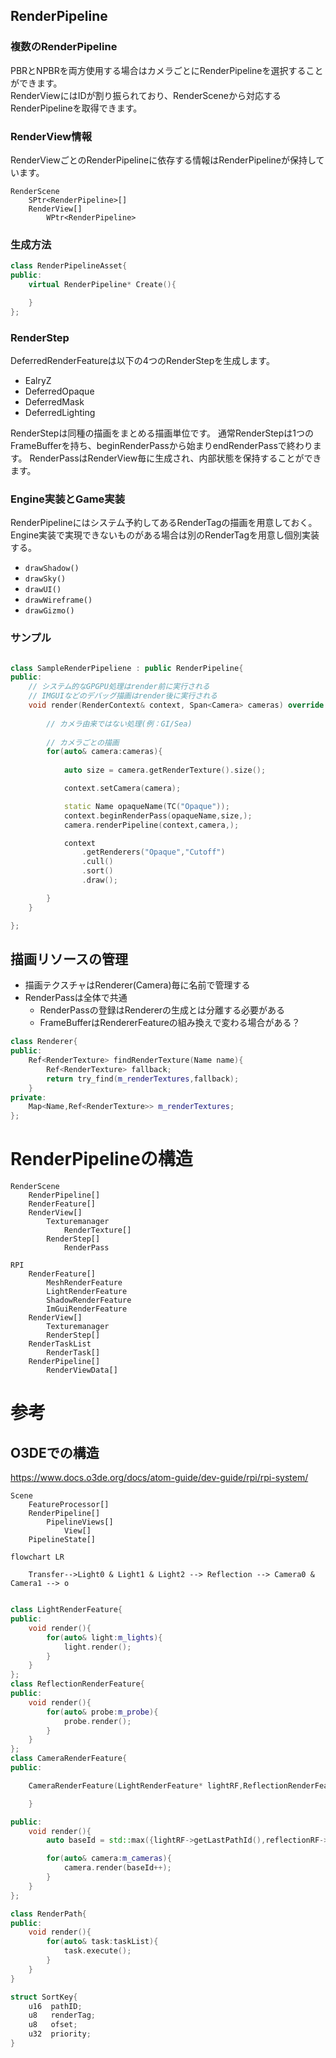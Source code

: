 ﻿RenderPipeline
---------------

### 複数のRenderPipeline
PBRとNPBRを両方使用する場合はカメラごとにRenderPipelineを選択することができます。  
RenderViewにはIDが割り振られており、RenderSceneから対応するRenderPipelineを取得できます。

### RenderView情報
RenderViewごとのRenderPipelineに依存する情報はRenderPipelineが保持しています。
```
RenderScene
	SPtr<RenderPipeline>[]
	RenderView[]
		WPtr<RenderPipeline>
```

### 生成方法
```cpp
class RenderPipelineAsset{
public:
	virtual RenderPipeline* Create(){

	}
};

```

### RenderStep
DeferredRenderFeatureは以下の4つのRenderStepを生成します。
* EalryZ
* DeferredOpaque
* DeferredMask
* DeferredLighting

RenderStepは同種の描画をまとめる描画単位です。
通常RenderStepは1つのFrameBufferを持ち、beginRenderPassから始まりendRenderPassで終わります。
RenderPassはRenderView毎に生成され、内部状態を保持することができます。

### Engine実装とGame実装
RenderPipelineにはシステム予約してあるRenderTagの描画を用意しておく。  
Engine実装で実現できないものがある場合は別のRenderTagを用意し個別実装する。
* ```drawShadow()```
* ```drawSky()```
* ```drawUI()```
* ```drawWireframe()```
* ```drawGizmo()```

### サンプル

```c++

class SampleRenderPipeliene : public RenderPipeline{
public:
	// システム的なGPGPU処理はrender前に実行される
	// IMGUIなどのデバッグ描画はrender後に実行される
	void render(RenderContext& context, Span<Camera> cameras) override {
		
		// カメラ由来ではない処理(例：GI/Sea)
		
		// カメラごとの描画
		for(auto& camera:cameras){
			
			auto size = camera.getRenderTexture().size();

			context.setCamera(camera);

			static Name opaqueName(TC("Opaque"));
			context.beginRenderPass(opaqueName,size,);
			camera.renderPipeline(context,camera,);

			context
				.getRenderers("Opaque","Cutoff")
				.cull()
				.sort()
				.draw();

		}
	}

};
```

## 描画リソースの管理
* 描画テクスチャはRenderer(Camera)毎に名前で管理する
* RenderPassは全体で共通
	* RenderPassの登録はRendererの生成とは分離する必要がある
	* FrameBufferはRendererFeatureの組み換えで変わる場合がある？
```c++
class Renderer{
public:
	Ref<RenderTexture> findRenderTexture(Name name){
		Ref<RenderTexture> fallback;
		return try_find(m_renderTextures,fallback);
	}
private:
	Map<Name,Ref<RenderTexture>> m_renderTextures;
};
```

# RenderPipelineの構造
```
RenderScene
    RenderPipeline[]
    RenderFeature[]
	RenderView[]
		Texturemanager
			RenderTexture[]
		RenderStep[]
			RenderPass
```

```
RPI
	RenderFeature[]
		MeshRenderFeature
		LightRenderFeature
		ShadowRenderFeature
		ImGuiRenderFeature	
	RenderView[]
		Texturemanager
		RenderStep[]
	RenderTaskList
		RenderTask[]
	RenderPipeline[]
        RenderViewData[]

```


# 参考
## O3DEでの構造
https://www.docs.o3de.org/docs/atom-guide/dev-guide/rpi/rpi-system/
```
Scene
	FeatureProcessor[]
	RenderPipeline[]
		PipelineViews[]
			View[]
	PipelineState[]
```

```mermaid
flowchart LR

	Transfer-->Light0 & Light1 & Light2 --> Reflection --> Camera0 & Camera1 --> o


```

```cpp
class LightRenderFeature{
public:
	void render(){
		for(auto& light:m_lights){
			light.render();
		}
	}
};
class ReflectionRenderFeature{
public:
	void render(){
		for(auto& probe:m_probe){
			probe.render();
		}
	}
};
class CameraRenderFeature{
public:

	CameraRenderFeature(LightRenderFeature* lightRF,ReflectionRenderFeature* reflectionRF){

	}

public:
	void render(){
		auto baseId = std::max({lightRF->getLastPathId(),reflectionRF->getLastPathId()});

		for(auto& camera:m_cameras){
			camera.render(baseId++);
		}
	}
};

class RenderPath{
public:
	void render(){
		for(auto& task:taskList){
			task.execute();
		}
	}
}

struct SortKey{
	u16  pathID;
	u8   renderTag;
	u8   ofset;
	u32  priority;
}
```